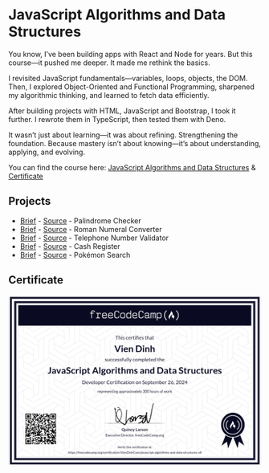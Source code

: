 # JavaScript Algorithms and Data Structures

You know, I’ve been building apps with React and Node for years. But this course—it pushed me deeper. It made me rethink the basics.

I revisited JavaScript fundamentals—variables, loops, objects, the DOM. Then, I explored Object-Oriented and Functional Programming, sharpened my algorithmic thinking, and learned to fetch data efficiently.

After building projects with HTML, JavaScript and Bootstrap, I took it further. I rewrote them in TypeScript, then tested them with Deno.

It wasn’t just about learning—it was about refining. Strengthening the foundation. Because mastery isn’t about knowing—it’s about understanding, applying, and evolving.

You can find the course here: [JavaScript Algorithms and Data Structures](https://www.freecodecamp.org/learn/javascript-algorithms-and-data-structures-v8/) & [Certificate](https://www.freecodecamp.org/certification/VienDinhCom/javascript-algorithms-and-data-structures-v8)

## Projects

- [Brief](https://www.freecodecamp.org/learn/javascript-algorithms-and-data-structures-v8/build-a-palindrome-checker-project/build-a-palindrome-checker) - [Source](projects/palindrome-checker.ts) - Palindrome Checker
- [Brief](https://www.freecodecamp.org/learn/javascript-algorithms-and-data-structures-v8/build-a-roman-numeral-converter-project/build-a-roman-numeral-converter) - [Source](projects/roman-numeral-converter.ts) - Roman Numeral Converter
- [Brief](https://www.freecodecamp.org/learn/javascript-algorithms-and-data-structures-v8/build-a-telephone-number-validator-project/build-a-telephone-number-validator) - [Source](projects/telephone-number-validator.ts) - Telephone Number Validator
- [Brief](https://www.freecodecamp.org/learn/javascript-algorithms-and-data-structures-v8/build-a-cash-register-project/build-a-cash-register) - [Source](projects/cash-register.ts) - Cash Register
- [Brief](https://www.freecodecamp.org/learn/javascript-algorithms-and-data-structures-v8/build-a-pokemon-search-app-project/build-a-pokemon-search-app) - [Source](projects/pokemon-search.ts) - Pokémon Search

## Certificate

<a href="https://www.freecodecamp.org/certification/VienDinhCom/javascript-algorithms-and-data-structures-v8">
  <img src="certificate.png" alt="JavaScript Algorithms and Data Structures Certificate" title="Click here to verify it on freeCodeCamp">
</a>
